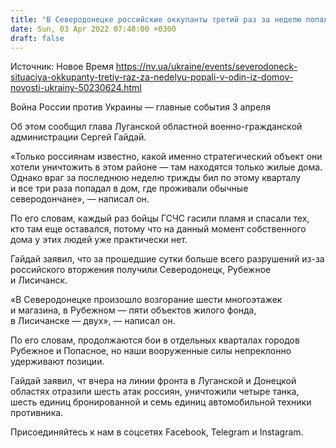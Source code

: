```yaml
---
title: "В Северодонецке российские оккупанты третий раз за неделю попали в один из домов в центре города — ОГА"
date: Sun, 03 Apr 2022 07:48:00 +0300
draft: false
---
```

Источник: Новое Время https://nv.ua/ukraine/events/severodoneck-situaciya-okkupanty-tretiy-raz-za-nedelyu-popali-v-odin-iz-domov-novosti-ukrainy-50230624.html


 Война России против Украины — главные события 3 апреля

Об этом сообщил глава Луганской областной военно-гражданской администрации Сергей Гайдай.

«Только россиянам известно, какой именно стратегический объект они хотели уничтожить в этом районе — там находятся только жилые дома. Однако враг за последнюю неделю трижды бил по этому кварталу и все три раза попадал в дом, где проживали обычные северодончане», — написал он.

По его словам, каждый раз бойцы ГСЧС гасили пламя и спасали тех, кто там еще оставался, потому что на данный момент собственного дома у этих людей уже практически нет.

Гайдай заявил, что за прошедшие сутки больше всего разрушений из-за российского вторжения получили Северодонецк, Рубежное и Лисичанск.

«В Северодонецке произошло возгорание шести многоэтажек и магазина, в Рубежном — пяти объектов жилого фонда, в Лисичанске — двух», — написал он.

По его словам, продолжаются бои в отдельных кварталах городов Рубежное и Попасное, но наши вооруженные силы непреклонно удерживают позиции.

Гайдай заявил, чт вчера на линии фронта в Луганской и Донецкой областях отразили шесть атак россиян, уничтожили четыре танка, шесть единиц бронированной и семь единиц автомобильной техники противника.

Присоединяйтесь к нам в соцсетях Facebook, Telegram и Instagram.
